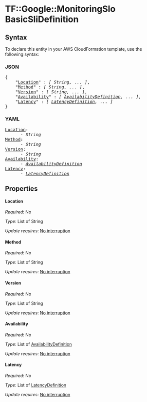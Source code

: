 # TF::Google::MonitoringSlo BasicSliDefinition

## Syntax

To declare this entity in your AWS CloudFormation template, use the following syntax:

### JSON

<pre>
{
    "<a href="#location" title="Location">Location</a>" : <i>[ String, ... ]</i>,
    "<a href="#method" title="Method">Method</a>" : <i>[ String, ... ]</i>,
    "<a href="#version" title="Version">Version</a>" : <i>[ String, ... ]</i>,
    "<a href="#availability" title="Availability">Availability</a>" : <i>[ <a href="availabilitydefinition.md">AvailabilityDefinition</a>, ... ]</i>,
    "<a href="#latency" title="Latency">Latency</a>" : <i>[ <a href="latencydefinition.md">LatencyDefinition</a>, ... ]</i>
}
</pre>

### YAML

<pre>
<a href="#location" title="Location">Location</a>: <i>
      - String</i>
<a href="#method" title="Method">Method</a>: <i>
      - String</i>
<a href="#version" title="Version">Version</a>: <i>
      - String</i>
<a href="#availability" title="Availability">Availability</a>: <i>
      - <a href="availabilitydefinition.md">AvailabilityDefinition</a></i>
<a href="#latency" title="Latency">Latency</a>: <i>
      - <a href="latencydefinition.md">LatencyDefinition</a></i>
</pre>

## Properties

#### Location

_Required_: No

_Type_: List of String

_Update requires_: [No interruption](https://docs.aws.amazon.com/AWSCloudFormation/latest/UserGuide/using-cfn-updating-stacks-update-behaviors.html#update-no-interrupt)

#### Method

_Required_: No

_Type_: List of String

_Update requires_: [No interruption](https://docs.aws.amazon.com/AWSCloudFormation/latest/UserGuide/using-cfn-updating-stacks-update-behaviors.html#update-no-interrupt)

#### Version

_Required_: No

_Type_: List of String

_Update requires_: [No interruption](https://docs.aws.amazon.com/AWSCloudFormation/latest/UserGuide/using-cfn-updating-stacks-update-behaviors.html#update-no-interrupt)

#### Availability

_Required_: No

_Type_: List of <a href="availabilitydefinition.md">AvailabilityDefinition</a>

_Update requires_: [No interruption](https://docs.aws.amazon.com/AWSCloudFormation/latest/UserGuide/using-cfn-updating-stacks-update-behaviors.html#update-no-interrupt)

#### Latency

_Required_: No

_Type_: List of <a href="latencydefinition.md">LatencyDefinition</a>

_Update requires_: [No interruption](https://docs.aws.amazon.com/AWSCloudFormation/latest/UserGuide/using-cfn-updating-stacks-update-behaviors.html#update-no-interrupt)

